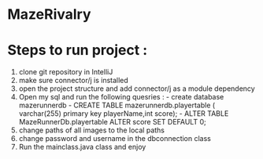 # MazeRivalry

# Steps to run project :

1. clone git repository in IntelliJ
2. make sure connector/j is installed
3. open the project structure and add connector/j as a module dependency
4. Open my sql and run the following quesries :
       - create database mazerunnerdb
       - CREATE TABLE mazerunnerdb.playertable (
             varchar(255) primary key playerName,int score);
       - ALTER TABLE MazeRunnerDb.playertable
         ALTER score SET DEFAULT 0;
5. change paths of all images to the local paths
6. change password and username in the dbconnection class
7. Run the mainclass.java class and enjoy

